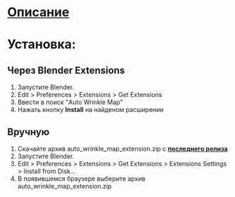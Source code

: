 # [Описание](https://extensions.blender.org/approval-queue/auto-wrinkle-map/)

# Установка:

## Через Blender Extensions

1. Запустите Blender.
2. Edit > Preferences > Extensions > Get Extensions
3. Ввести в поиск "Auto Wrinkle Map"
4. Нажать кнопку **Install** на найденом расширении

## Вручную

1. Скачайте архив auto_wrinkle_map_extension.zip с **[последнего релиза](https://github.com/Hattiffnat/AutoWrinkleMap/releases)**
2. Запустите Blender.
3. Edit > Preferences > Extensions > Get Extensions > Extensions Settings > Install from Disk...
4. В появившемся браузере выберите архив auto_wrinkle_map_extension.zip
